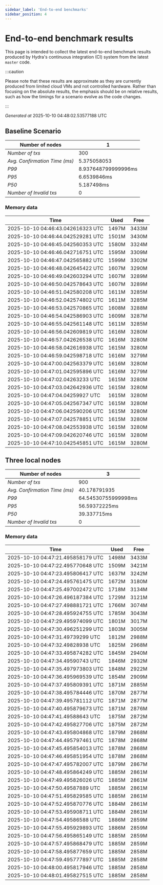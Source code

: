 ```yaml
--- 
sidebar_label: 'End-to-end benchmarks' 
sidebar_position: 4 
--- 
```


# End-to-end benchmark results 

This page is intended to collect the latest end-to-end benchmark  results produced by Hydra's continuous integration (CI) system from  the latest `master` code.

:::caution

Please note that these results are approximate  as they are currently produced from limited cloud VMs and not controlled hardware.  Rather than focusing on the absolute results,   the emphasis should be on relative results,  such as how the timings for a scenario evolve as the code changes.

:::

_Generated at_  2025-10-10 04:48:02.53577188 UTC


## Baseline Scenario



| Number of nodes |  1 | 
| -- | -- |
| _Number of txs_ | 300 |
| _Avg. Confirmation Time (ms)_ | 5.375058053 |
| _P99_ | 8.937648799999996ms |
| _P95_ | 6.6539846ms |
| _P50_ | 5.187498ms |
| _Number of Invalid txs_ | 0 |
      

### Memory data 

 | Time | Used | Free | 
|------------------------------------|------|------|
 | 2025-10-10 04:46:43.042616323 UTC | 1497M | 3433M | 
 | 2025-10-10 04:46:44.042529281 UTC | 1501M | 3430M | 
 | 2025-10-10 04:46:45.042560353 UTC | 1580M | 3324M | 
 | 2025-10-10 04:46:46.042716751 UTC | 1595M | 3309M | 
 | 2025-10-10 04:46:47.042565882 UTC | 1599M | 3302M | 
 | 2025-10-10 04:46:48.042645422 UTC | 1607M | 3290M | 
 | 2025-10-10 04:46:49.042603294 UTC | 1607M | 3289M | 
 | 2025-10-10 04:46:50.042578643 UTC | 1607M | 3289M | 
 | 2025-10-10 04:46:51.042580208 UTC | 1611M | 3285M | 
 | 2025-10-10 04:46:52.042574802 UTC | 1611M | 3285M | 
 | 2025-10-10 04:46:53.042570865 UTC | 1608M | 3288M | 
 | 2025-10-10 04:46:54.042586903 UTC | 1609M | 3287M | 
 | 2025-10-10 04:46:55.042561148 UTC | 1611M | 3285M | 
 | 2025-10-10 04:46:56.042609819 UTC | 1616M | 3280M | 
 | 2025-10-10 04:46:57.042626538 UTC | 1616M | 3280M | 
 | 2025-10-10 04:46:58.042616938 UTC | 1615M | 3280M | 
 | 2025-10-10 04:46:59.042598718 UTC | 1616M | 3279M | 
 | 2025-10-10 04:47:00.042563379 UTC | 1616M | 3280M | 
 | 2025-10-10 04:47:01.042595896 UTC | 1616M | 3279M | 
 | 2025-10-10 04:47:02.04263233 UTC | 1615M | 3280M | 
 | 2025-10-10 04:47:03.042642936 UTC | 1615M | 3280M | 
 | 2025-10-10 04:47:04.04259927 UTC | 1615M | 3280M | 
 | 2025-10-10 04:47:05.042567347 UTC | 1615M | 3280M | 
 | 2025-10-10 04:47:06.042590206 UTC | 1615M | 3280M | 
 | 2025-10-10 04:47:07.042578851 UTC | 1615M | 3280M | 
 | 2025-10-10 04:47:08.042553938 UTC | 1615M | 3280M | 
 | 2025-10-10 04:47:09.042620746 UTC | 1615M | 3280M | 
 | 2025-10-10 04:47:10.042545851 UTC | 1615M | 3280M | 


## Three local nodes



| Number of nodes |  3 | 
| -- | -- |
| _Number of txs_ | 900 |
| _Avg. Confirmation Time (ms)_ | 40.178791935 |
| _P99_ | 64.54530755999998ms |
| _P95_ | 56.59372225ms |
| _P50_ | 39.337715ms |
| _Number of Invalid txs_ | 0 |
      

### Memory data 

 | Time | Used | Free | 
|------------------------------------|------|------|
 | 2025-10-10 04:47:21.495858179 UTC | 1498M | 3433M | 
 | 2025-10-10 04:47:22.495770648 UTC | 1509M | 3421M | 
 | 2025-10-10 04:47:23.495806417 UTC | 1637M | 3242M | 
 | 2025-10-10 04:47:24.495761475 UTC | 1672M | 3180M | 
 | 2025-10-10 04:47:25.497002472 UTC | 1718M | 3134M | 
 | 2025-10-10 04:47:26.496187384 UTC | 1729M | 3121M | 
 | 2025-10-10 04:47:27.498881721 UTC | 1766M | 3074M | 
 | 2025-10-10 04:47:28.495924755 UTC | 1785M | 3043M | 
 | 2025-10-10 04:47:29.495974099 UTC | 1801M | 3017M | 
 | 2025-10-10 04:47:30.496251299 UTC | 1803M | 3005M | 
 | 2025-10-10 04:47:31.49739299 UTC | 1812M | 2988M | 
 | 2025-10-10 04:47:32.49828938 UTC | 1825M | 2968M | 
 | 2025-10-10 04:47:33.495874282 UTC | 1845M | 2940M | 
 | 2025-10-10 04:47:34.49590743 UTC | 1846M | 2932M | 
 | 2025-10-10 04:47:35.497973803 UTC | 1848M | 2922M | 
 | 2025-10-10 04:47:36.495969539 UTC | 1854M | 2909M | 
 | 2025-10-10 04:47:37.495809391 UTC | 1871M | 2885M | 
 | 2025-10-10 04:47:38.495784446 UTC | 1870M | 2877M | 
 | 2025-10-10 04:47:39.495781112 UTC | 1871M | 2877M | 
 | 2025-10-10 04:47:40.495879673 UTC | 1871M | 2876M | 
 | 2025-10-10 04:47:41.49588643 UTC | 1875M | 2872M | 
 | 2025-10-10 04:47:42.495827706 UTC | 1875M | 2872M | 
 | 2025-10-10 04:47:43.495804868 UTC | 1879M | 2868M | 
 | 2025-10-10 04:47:44.495797461 UTC | 1878M | 2868M | 
 | 2025-10-10 04:47:45.495854013 UTC | 1878M | 2868M | 
 | 2025-10-10 04:47:46.495851954 UTC | 1878M | 2868M | 
 | 2025-10-10 04:47:47.495782007 UTC | 1879M | 2867M | 
 | 2025-10-10 04:47:48.495864249 UTC | 1885M | 2861M | 
 | 2025-10-10 04:47:49.495826026 UTC | 1885M | 2861M | 
 | 2025-10-10 04:47:50.49587889 UTC | 1885M | 2861M | 
 | 2025-10-10 04:47:51.495829585 UTC | 1885M | 2861M | 
 | 2025-10-10 04:47:52.495870776 UTC | 1884M | 2861M | 
 | 2025-10-10 04:47:53.495908711 UTC | 1884M | 2861M | 
 | 2025-10-10 04:47:54.49586588 UTC | 1886M | 2859M | 
 | 2025-10-10 04:47:55.495929893 UTC | 1886M | 2859M | 
 | 2025-10-10 04:47:56.495865149 UTC | 1885M | 2859M | 
 | 2025-10-10 04:47:57.495868479 UTC | 1885M | 2859M | 
 | 2025-10-10 04:47:58.495877659 UTC | 1885M | 2858M | 
 | 2025-10-10 04:47:59.495777897 UTC | 1885M | 2858M | 
 | 2025-10-10 04:48:00.495817946 UTC | 1885M | 2858M | 
 | 2025-10-10 04:48:01.495827515 UTC | 1885M | 2858M | 

